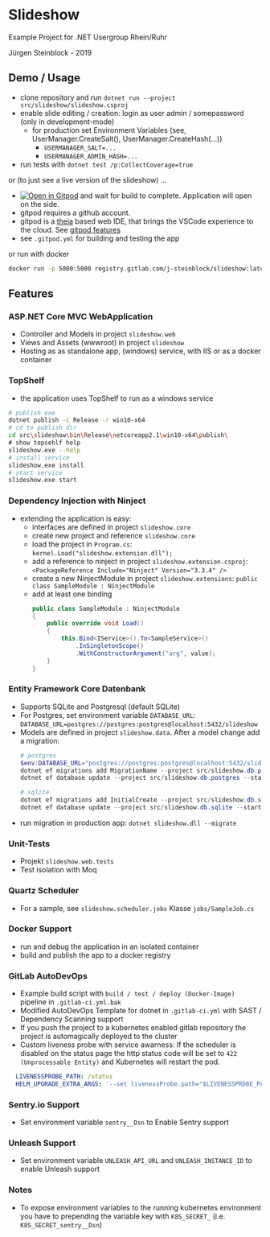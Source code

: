 # Slideshow

Example Project for .NET Usergroup Rhein/Ruhr

Jürgen Steinblock - 2019

## Demo / Usage

* clone repository and run `dotnet run --project src/slideshow/slideshow.csproj`
* enable slide editing / creation: login as user admin / somepassword (only in development-mode)
  * for production set Environment Variables (see, UserManager.CreateSalt(), UserManager.CreateHash(...))
    * `USERMANAGER_SALT=...`
	* `USERMANAGER_ADMIN_HASH=...`
* run tests with `dotnet test /p:CollectCoverage=true`

or (to just see a live version of the slideshow) ...

* [![Open in Gitpod](https://gitpod.io/button/open-in-gitpod.svg)](https://gitpod.io#snapshot/6b6501b7-f9dd-40b1-b100-e0fdc088cf66) and wait for build to complete. Application will open on the side.
* gitpod requires a github account.
* gitpod is a [theia](https://www.theia-ide.org/) based web IDE, that brings the VSCode experience to the cloud. See [gitpod features](https://www.gitpod.io/features)
* see `.gitpod.yml` for building and testing the app

or run with docker

```bash
docker run -p 5000:5000 registry.gitlab.com/j-steinblock/slideshow:latest
```

## Features

### ASP.NET Core MVC WebApplication

* Controller and Models in project `slideshow.web`
* Views and Assets (wwwroot) in project `slideshow`
* Hosting as as standalone app, (windows) service, with IIS or as a docker container

### TopShelf

* the application uses TopShelf to run as a windows service

```bash
# publish exe
dotnet publish -c Release -r win10-x64
# cd to publish dir
cd src\slideshow\bin\Release\netcoreapp2.1\win10-x64\publish\
# show topsehlf help
slideshow.exe --help
# install service
slideshow.exe install
# start service
slideshow.exe start
```

### Dependency Injection with Ninject

* extending the application is easy:
  * interfaces are defined in project `slideshow.core`
  * create new project and reference `slideshow.core`
  * load the project in `Program.cs`: `kernel.Load("slideshow.extension.dll");`
  * add a reference to ninject in project `slideshow.extension.csproj`: `<PackageReference Include="Ninject" Version="3.3.4" />`
  * create a new NinjectModule in project `slideshow.extensions`:  `public class SampleModule : NinjectModule`
  * add at least one binding
    ```csharp
    public class SampleModule : NinjectModule
    {
        public override void Load()
        {
            this.Bind<IService>().To<SampleService>()
                .InSingletonScope()
                .WithConstructorArgument("arg", value);
        }
    }
    ```

### Entity Framework Core Datenbank

* Supports SQLite and Postgresql (default SQLite)
* For Postgres, set environment variable `DATABASE_URL`: `DATABASE_URL=postgres://postgres:postgres@localhost:5432/slideshow`
* Models are defined in project `slideshow.data`. After a model change add a migration:
   ```powershell
   # postgres
   $env:DATABASE_URL="postgres://postgres:postgres@localhost:5432/slideshow"
   dotnet ef migrations add MigrationName --project src/slideshow.db.postgres --startup-project src/slideshow --context PostgresSlideshowContext
   dotnet ef database update --project src/slideshow.db.postgres --startup-project src/slideshow --context PostgresSlideshowContext

   # sqlite
   dotnet ef migrations add InitialCreate --project src/slideshow.db.sqlite --startup-project src/slideshow --context SqliteSlideshowContext
   dotnet ef database update --project src/slideshow.db.sqlite --startup-project src/slideshow --context SqliteSlideshowContext
   ```
* run migration in production app: `dotnet slideshow.dll --migrate`

### Unit-Tests

* Projekt `slideshow.web.tests`
* Test isolation with Moq

### Quartz Scheduler

* For a sample, see `slideshow.scheduler.jobs` Klasse `jobs/SampleJob.cs`

### Docker Support

* run and debug the application in an isolated container
* build and publish the app to a docker registry

### GitLab AutoDevOps

* Example build script with `build / test / deploy (Docker-Image)` pipeline in `.gitlab-ci.yml.bak`
* Modified AutoDevOps Template for dotnet in `.gitlab-ci.yml` with SAST / Dependency Scanning support
* If you push the project to a kubernetes enabled gitlab repository the project is automagically deployed to the cluster
* Custom liveness probe with service awarness: If the scheduler is disabled on the status page the http status code will be set to `422 (Unprocessable Entity)` and Kubernetes will restart the pod.

```yml
  LIVENESSPROBE_PATH: /status
  HELM_UPGRADE_EXTRA_ARGS: '--set livenessProbe.path="$LIVENESSPROBE_PATH"'
```

### Sentry.io Support

* Set environment variable `sentry__Dsn` to Enable Sentry support

### Unleash Support

* Set environment variable `UNLEASH_API_URL` and `UNLEASH_INSTANCE_ID` to enable Unleash support

### Notes

* To expose environment variables to the running kubernetes environment you have to prepending the variable key with `K8S_SECRET_` (i.e. `K8S_SECRET_sentry__Dsn`)
